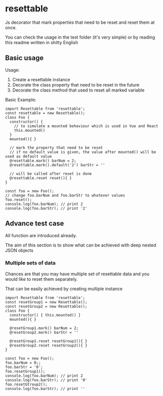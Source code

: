 # resettable

Js decorator that mark properties that need to be reset and reset them at once.

You can check the usage in the test folder (it's very simple) or by reading this readme written in shitty English

## Basic usage
Usage:
1. Create a resettable instance
2. Decorate the class property that need to be reset in the future
3. Decorate the class method that used to reset all marked variable

Basic Example:

```
import Resettable from 'resettable';
const resettable = new Resettable();
class Foo {
  constructor() {
    // to simulate a mounted behaviour which is used in Vue and React
    this.mounted()
  }
  mounted(){ }
  
  // mark the property that need to be reset
  // if no default value is given, the value after mounted() will be used as default value
  @resettable.mark() barNum = 2;
  @resettable.mark().default('2') barStr = ''
  
  // will be called after reset is done
  @resettable.reset reset(){ } 
}

const foo = new Foo();
// change foo.barNum and foo.barStr to whatever values
foo.reset();
console.log(foo.barNum); // print 2
console.log(foo.barStr); // print '2'
```

## Advance test case
All function are introduced already.

The aim of this section is to show what can be achieved with deep nested JSON objects

### Multiple sets of data
Chances are that you may have multiple set of resettable data and you would like to reset them separately.

That can be easily achieved by creating multiple instance
```
import Resettable from 'resettable';
const resetGroup1 = new Resettable();
const resetGroup2 = new Resettable();
class Foo {
  constructor() { this.mounted() }
  mounted(){ }
  
  @resetGroup1.mark() barNum = 2;
  @resetGroup2.mark() barStr = ''
  
  @resetGroup1.reset resetGroup1(){ }
  @resetGroup2.reset resetGroup2(){ }
}

const foo = new Foo();
foo.barNum = 0;;
foo.barStr = '0';
foo.resetGroup1();
console.log(foo.barNum); // print 2
console.log(foo.barStr); // print '0'
foo.resetGtroup2();
console.log(foo.barStr); // print ''
```
```
